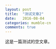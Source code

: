 ```yaml
---
layout: post
title:  "测试文章2"
date:   2016-08-04
categories: mumble-cn
comments: true
---
```


这是一篇测试的空文章。